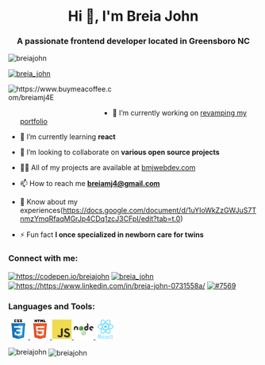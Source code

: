 <h1 align="center">Hi 👋, I'm Breia John</h1>
<h3 align="center">A passionate frontend developer located in Greensboro NC</h3>

<p align="left"> <img src="https://komarev.com/ghpvc/?username=breiajohn&label=Profile%20views&color=0e75b6&style=flat" alt="breiajohn" /> </p>

<p align="left"> <a href="https://twitter.com/breia_john" target="blank"><img src="https://img.shields.io/twitter/follow/breia_john?logo=twitter&style=for-the-badge" alt="breia_john" /></a> </p>


<p><a href="https://www.buymeacoffee.com/breiamj4E"> <img align="left" src="https://cdn.buymeacoffee.com/buttons/v2/default-yellow.png" height="50" width="210" alt=" https://www.buymeacoffee.com/breiamj4E" /></a></p><br><br>





- 🔭 I’m currently working on [revamping my portfolio](https://bmjwebdev.com/)

- 🌱 I’m currently learning **react**

- 👯 I’m looking to collaborate on **various open source projects**

- 👨‍💻 All of my projects are available at [bmjwebdev.com](https://bmjwebdev.com)

- 📫 How to reach me **breiamj4@gmail.com**

- 📄 Know about my experiences(https://docs.google.com/document/d/1uYIoWkZzGWJuS7TnmzYmqRfaqMGrJp4CDq1zcJ3CFpI/edit?tab=t.0)

- ⚡ Fun fact **I once specialized in newborn care for twins**

<h3 align="left">Connect with me:</h3>
<p align="left">
<a href="https://codepen.io/breiajohn" target="blank"><img align="center" src="https://raw.githubusercontent.com/rahuldkjain/github-profile-readme-generator/master/src/images/icons/Social/codepen.svg" alt="https://codepen.io/breiajohn" height="30" width="40" /></a>
<a href="https://twitter.com/breia_john" target="blank"><img align="center" src="https://raw.githubusercontent.com/rahuldkjain/github-profile-readme-generator/master/src/images/icons/Social/twitter.svg" alt="breia_john" height="30" width="40" /></a>
<a href="https://www.linkedin.com/in/breia-john-0731558a" target="blank"><img align="center" src="https://raw.githubusercontent.com/rahuldkjain/github-profile-readme-generator/master/src/images/icons/Social/linked-in-alt.svg" alt="https://https://www.linkedin.com/in/breia-john-0731558a/" height="30" width="40" /></a>
<a href="https://discord.gg/#7569" target="blank"><img align="center" src="https://raw.githubusercontent.com/rahuldkjain/github-profile-readme-generator/master/src/images/icons/Social/discord.svg" alt="#7569" height="30" width="40" /></a>
</p>

<h3 align="left">Languages and Tools:</h3>
<p align="left"> <a href="https://www.w3schools.com/css/" target="_blank" rel="noreferrer"> <img src="https://raw.githubusercontent.com/devicons/devicon/master/icons/css3/css3-original-wordmark.svg" alt="css3" width="40" height="40"/> </a> <a href="https://www.w3.org/html/" target="_blank" rel="noreferrer"> <img src="https://raw.githubusercontent.com/devicons/devicon/master/icons/html5/html5-original-wordmark.svg" alt="html5" width="40" height="40"/> </a> <a href="https://developer.mozilla.org/en-US/docs/Web/JavaScript" target="_blank" rel="noreferrer"> <img src="https://raw.githubusercontent.com/devicons/devicon/master/icons/javascript/javascript-original.svg" alt="javascript" width="40" height="40"/> </a> <a href="https://nodejs.org" target="_blank" rel="noreferrer"> <img src="https://raw.githubusercontent.com/devicons/devicon/master/icons/nodejs/nodejs-original-wordmark.svg" alt="nodejs" width="40" height="40"/> </a> <a href="https://reactjs.org/" target="_blank" rel="noreferrer"> <img src="https://raw.githubusercontent.com/devicons/devicon/master/icons/react/react-original-wordmark.svg" alt="react" width="40" height="40"/> </a> </p>


<p><img align="left" src="https://github-readme-stats.vercel.app/api/top-langs?username=breiajohn&show_icons=true&locale=en&layout=compact" alt="breiajohn" /></p>

<p>&nbsp;<img align="center" src="https://github-readme-stats.vercel.app/api?username=breiajohn&show_icons=true&locale=en" alt="breiajohn" /></p>
